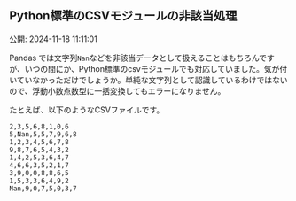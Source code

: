 ## Python標準のCSVモジュールの非該当処理

公開: 2024-11-18 11:11:01


Pandas では文字列`Nan`などを非該当データとして扱えることはもちろんですが、いつの間にか、Python標準のcsvモジュールでも対応していました。気が付いていなかっただけでしょうか。単純な文字列として認識しているわけではないので、浮動小数点数型に一括変換してもエラーになりません。

たとえば、以下のようなCSVファイルです。

```
2,3,5,6,8,1,0,6
5,Nan,5,5,7,9,6,8
1,2,3,4,5,6,7,8
9,8,7,6,5,4,3,2
1,4,2,5,3,6,4,7
4,6,6,3,5,2,1,7
3,9,0,0,8,8,6,5
1,5,3,3,6,4,9,2
Nan,9,0,7,5,0,3,7
```